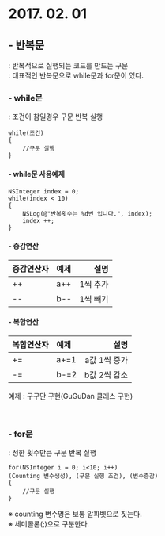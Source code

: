 # 2017. 02. 01

## - 반복문

: 반복적으로 실행되는 코드를 만드는 구문<br>
: 대표적인 반복문으로 while문과 for문이 있다.

### - while문

: 조건이 참일경우 구문 반복 실행

	while(조건)
	{
		//구문 실행
	}

#### - while문 사용예제

	NSInteger index = 0;
	while(index < 10)
	{
		NSLog(@"반복횟수는 %d번 입니다.", index);
		index ++;
	}
	
#### - 증감연산

|증감연산자| 예제| 설명|
|:---| :---| ---:|
|++| a++| 1씩 추가
|--| b--| 1씩 빼기

#### - 복합연산

|복합연산자| 예제| 설명|
|:---| :---| ---:|
|+=| a+=1| a값 1씩 증가|
|-=| b-=2| b값 2씩 감소|

예제 : 구구단 구현(GuGuDan 클래스 구현)

<br>

### - for문

: 정한 횟수만큼 구문 반복 실행

	
	for(NSInteger i = 0; i<10; i++)
	(Counting 변수생성), (구문 실행 조건), (변수증감)
	{
		//구문 실행
	}

※ counting 변수명은 보통 알파벳으로 짓는다.<br>
※ 세미콜론(;)으로 구분한다.